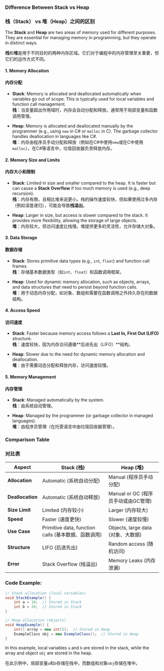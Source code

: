 ### **Difference Between Stack vs Heap**  
### **栈（Stack） vs 堆（Heap）之间的区别**

The **Stack** and **Heap** are two areas of memory used for different purposes. They are essential for managing memory in programming, but they operate in distinct ways.

**栈**和**堆**是用于不同目的的两种内存区域。它们对于编程中的内存管理至关重要，但它们的运作方式不同。

#### **1. Memory Allocation**  
#### **内存分配**

- **Stack**: Memory is allocated and deallocated automatically when variables go out of scope. This is typically used for local variables and function call management.  
  **栈**：当变量超出作用域时，内存会自动分配和释放。通常用于局部变量和函数调用管理。

- **Heap**: Memory is allocated and deallocated manually by the programmer (e.g., using `new` in C# or `malloc` in C). The garbage collector handles deallocation in languages like C#.  
  **堆**：内存由程序员手动分配和释放（例如在C#中使用`new`或在C中使用`malloc`）。在C#等语言中，垃圾回收器负责释放内存。

#### **2. Memory Size and Limits**  
#### **内存大小和限制**

- **Stack**: Limited in size and smaller compared to the heap. It is faster but can cause a **Stack Overflow** if too much memory is used (e.g., deep recursion).  
  **栈**：内存有限，且相比堆来说更小。栈的操作速度较快，但如果使用过多内存（例如深度递归），可能会导致**栈溢出**。

- **Heap**: Larger in size, but access is slower compared to the stack. It provides more flexibility, allowing the storage of large objects.  
  **堆**：内存较大，但访问速度比栈慢。堆提供更多的灵活性，允许存储大对象。

#### **3. Data Storage**  
#### **数据存储**

- **Stack**: Stores primitive data types (e.g., `int`, `float`) and function call frames.  
  **栈**：存储基本数据类型（如`int`、`float`）和函数调用框架。

- **Heap**: Used for dynamic memory allocation, such as objects, arrays, and data structures that need to persist beyond function calls.  
  **堆**：用于动态内存分配，如对象、数组和需要在函数调用之外持久存在的数据结构。

#### **4. Access Speed**  
#### **访问速度**

- **Stack**: Faster because memory access follows a **Last In, First Out (LIFO)** structure.  
  **栈**：速度较快，因为内存访问遵循**后进先出（LIFO）**结构。

- **Heap**: Slower due to the need for dynamic memory allocation and deallocation.  
  **堆**：由于需要动态分配和释放内存，访问速度较慢。

#### **5. Memory Management**  
#### **内存管理**

- **Stack**: Managed automatically by the system.  
  **栈**：由系统自动管理。

- **Heap**: Managed by the programmer (or garbage collector in managed languages).  
  **堆**：由程序员管理（在托管语言中由垃圾回收器管理）。

### **Comparison Table**  
### **对比表**

| **Aspect**                | **Stack (栈)**                                      | **Heap (堆)**                               |
|---------------------------|---------------------------------------------------|---------------------------------------------|
| **Allocation**             | Automatic (系统自动分配)                          | Manual (程序员手动分配)                      |
| **Deallocation**           | Automatic (系统自动释放)                          | Manual or GC (程序员手动或由GC管理)           |
| **Size Limit**             | Limited (内存较小)                                | Larger (内存较大)                           |
| **Speed**                  | Faster (速度更快)                                | Slower (速度较慢)                           |
| **Use Case**               | Primitive data, function calls (基本数据、函数调用) | Objects, large data (对象、大数据)            |
| **Structure**              | LIFO (后进先出)                                   | Random access (随机访问)                    |
| **Error**                  | Stack Overflow (栈溢出)                           | Memory Leaks (内存泄漏)                      |

### Code Example:  
```csharp
// Stack allocation (local variables)
void StackExample() {
    int a = 10;  // Stored in Stack
    int b = 20;  // Stored in Stack
}

// Heap allocation (objects)
void HeapExample() {
    int[] array = new int[5];  // Stored in Heap
    ExampleClass obj = new ExampleClass();  // Stored in Heap
}
```

In this example, local variables `a` and `b` are stored in the stack, while the array and object `obj` are stored in the heap.

在此示例中，局部变量`a`和`b`存储在栈中，而数组和对象`obj`存储在堆中。
